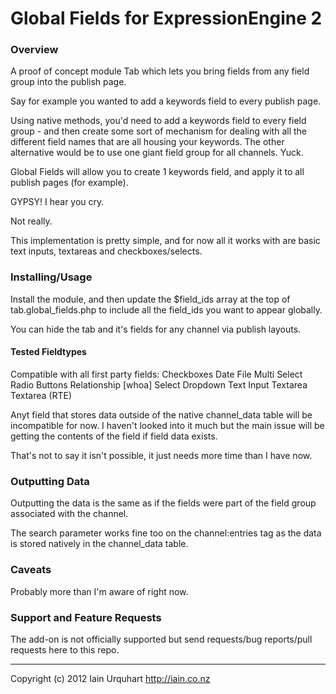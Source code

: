 # Global Fields for ExpressionEngine 2

### Overview

A proof of concept module Tab which lets you bring fields from any field group into the publish page.

Say for example you wanted to add a keywords field to every publish page. 

Using native methods, you'd need to add a keywords field to every field group - and then create some sort of mechanism for dealing with all the different field names that are all housing your keywords. The other alternative would be to use one giant field group for all channels. Yuck.

Global Fields will allow you to create 1 keywords field, and apply it to all publish pages (for example).

GYPSY! I hear you cry. 

Not really. 

This implementation is pretty simple, and for now all it works with are basic text inputs, textareas and checkboxes/selects.

### Installing/Usage

Install the module, and then update the $field_ids array at the top of tab.global_fields.php to include all the field_ids you want to appear globally.

You can hide the tab and it's fields for any channel via publish layouts.

#### Tested Fieldtypes

Compatible with all first party fields:
Checkboxes
Date
File
Multi Select
Radio Buttons
Relationship [whoa]
Select Dropdown
Text Input
Textarea
Textarea (RTE)

Anyt field that stores data outside of the native channel_data table will be incompatible for now. I haven't looked into it much but the main issue will be getting the contents of the field if field data exists.

That's not to say it isn't possible, it just needs more time than I have now.


### Outputting Data

Outputting the data is the same as if the fields were part of the field group associated with the channel. 

The search parameter works fine too on the channel:entries tag as the data is stored natively in the channel_data table.

### Caveats

Probably more than I'm aware of right now.

### Support and Feature Requests
The add-on is not officially supported but send requests/bug reports/pull requests here to this repo.

* * *

Copyright (c) 2012 Iain Urquhart
http://iain.co.nz